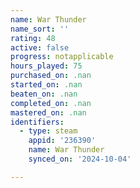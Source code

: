 ```yaml
---
name: War Thunder
name_sort: ''
rating: 48
active: false
progress: notapplicable
hours_played: 75
purchased_on: .nan
started_on: .nan
beaten_on: .nan
completed_on: .nan
mastered_on: .nan
identifiers:
  - type: steam
    appid: '236390'
    name: War Thunder
    synced_on: '2024-10-04'

---
```


